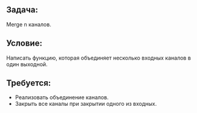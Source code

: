 ## Задача:
Merge n каналов.

## Условие:
Написать функцию, которая объединяет несколько входных каналов в один выходной.

## Требуется:
- Реализовать объединение каналов.
- Закрыть все каналы при закрытии одного из входных.
